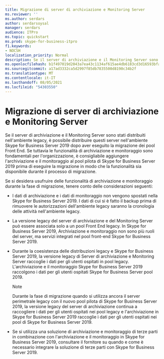 ```yaml
---
title: Migrazione di server di archiviazione e Monitoring Server
ms.reviewer: ''
ms.author: serdars
author: serdarsoysal
manager: serdars
audience: ITPro
ms.topic: quickstart
ms.prod: skype-for-business-itpro
f1.keywords:
- NOCSH
localization_priority: Normal
description: Se il server di archiviazione e il Monitoring Server sono stati distribuiti nell'ambiente legacy, è possibile distribuire questi server nell'ambiente Skype for Business Server 2019 dopo aver eseguito la migrazione dei pool Front End. Se tuttavia le funzionalità di archiviazione e monitoraggio sono fondamentali per l'organizzazione, è consigliabile aggiungere l'archiviazione e il monitoraggio al pool pilota di Skype for Business Server 2019 prima di eseguire la migrazione in modo che la funzionalità sia disponibile durante il processo di migrazione.
ms.openlocfilehash: b1f497019d2043a7ea43c1134af615ae4db6183cd3d16593bfab6e835fa4db32
ms.sourcegitcommit: a17ad3332ca5d2997f85db7835500d8190c34b2f
ms.translationtype: MT
ms.contentlocale: it-IT
ms.lasthandoff: 08/05/2021
ms.locfileid: "54303550"
---
```

# <a name="migrating-archiving-and-monitoring-servers"></a>Migrazione di server di archiviazione e Monitoring Server

Se il server di archiviazione e il Monitoring Server sono stati distribuiti nell'ambiente legacy, è possibile distribuire questi server nell'ambiente Skype for Business Server 2019 dopo aver eseguito la migrazione dei pool Front End. Se tuttavia le funzionalità di archiviazione e monitoraggio sono fondamentali per l'organizzazione, è consigliabile aggiungere l'archiviazione e il monitoraggio al pool pilota di Skype for Business Server 2019 prima di eseguire la migrazione in modo che la funzionalità sia disponibile durante il processo di migrazione. 
  
Se si desidera usufruire delle funzionalità di archiviazione e monitoraggio durante la fase di migrazione, tenere conto delle considerazioni seguenti:
  
- I dati di archiviazione e i dati di monitoraggio non vengono spostati nella Skype for Business Server 2019. I dati di cui si è fatto il backup prima di rimuovere le autorizzazioni dell'ambiente legacy saranno la cronologia delle attività nell'ambiente legacy.
    
- La versione legacy del server di archiviazione e del Monitoring Server può essere associata solo a un pool Front End legacy. In Skype for Business Server 2019, Archiviazione e monitoraggio non sono più ruoli del server, ma servizi integrati nel pool front-end Skype for Business Server 2019.
    
- Durante la coesistenza delle distribuzioni legacy e Skype for Business Server 2019, la versione legacy di Server di archiviazione e Monitoring Server raccoglie i dati per gli utenti ospitati in pool legacy. L'archiviazione e il monitoraggio Skype for Business Server 2019 raccolgono i dati per gli utenti ospitati Skype for Business Server pool 2019.
    
    > [!NOTE]
    > Durante la fase di migrazione quando si utilizza ancora il server perimetrale legacy con il nuovo pool pilota di Skype for Business Server 2019, la versione legacy del server di archiviazione continua a raccogliere i dati per gli utenti ospitati nei pool legacy e l'archiviazione in Skype for Business Server 2019 raccoglie i dati per gli utenti ospitati nei pool di Skype for Business Server 2019. 
  
- Se si utilizza una soluzione di archiviazione e monitoraggio di terze parti in combinazione con l'archiviazione e il monitoraggio in Skype for Business Server 2019, consultare il fornitore su quando e come è necessario integrare la soluzione di terze parti con Skype for Business Server 2019.
    


